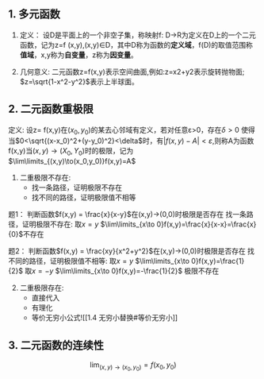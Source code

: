 ## 1. 多元函数

1. 定义：
	设D是平面上的一个非空子集，称映射f: D→R为定义在D上的一个二元函数，记为z=f (x,y),(x,y)∈D，其中D称为函数的**定义域**，f(D)的取值范围称**值域**，x,y称为**自变量**，z称为**因变量**。

2. 几何意义:
	二元函数z=f(x,y)表示空间曲面,例如:z=x2+y2表示旋转抛物面;
	$z=\sqrt{1-x^2-y^2}$表示上半球面。


## 2. 二元函数重极限

定义:
	设z= f(x,y)在$(x_0,y_0)$的某去心邻域有定义，若对任意ε>0，存在$\delta > 0$ 使得当$0<\sqrt{(x-x_0)^2+(y-y_0)^2}<\delta$时，有$|f(x,y)- A| <ε$,则称A为函数f(x,y)当$(x,y)\rightarrow (X_0,Y_0)$时的极限，记为$\lim\limits_{(x,y)\to(x_0,y_0)}f(x,y)=A$

1. 二重极限不存在: 
	+ 找一条路径，证明极限不存在
	+ 找不同的路径，证明极限值不相等



题1：
	判断函数$f(x,y) = \frac{x}{x-y}$在(x,y)→(0,0)时极限是否存在
	找一条路径，证明极限不存在:
	取$x=y$    $\lim\limits_{x\to 0}f(x,y)=\frac{x}{x-x}=\frac{x}{0}$不存在

题2：
	判断函数$f(x,y) = \frac{xy}{x^2+y^2}$在(x,y)→(0,0)时极限是否存在
	找不同的路径，证明极限值不相等:
	取$x=y$    $\lim\limits_{x\to 0}f(x,y)=\frac{1}{2}$
	取$x=-y$    $\lim\limits_{x\to 0}f(x,y)=-\frac{1}{2}$
	极限不存在

2. 二重极限存在:
	+ 直接代入
	+ 有理化
	+ 等价无穷小公式![[1.4 无穷小替换#等价无穷小]]



## 3. 二元函数的连续性

$$\lim_{(x,y)\rightarrow (x_0,y_0)}=f(x_0,y_0)$$
